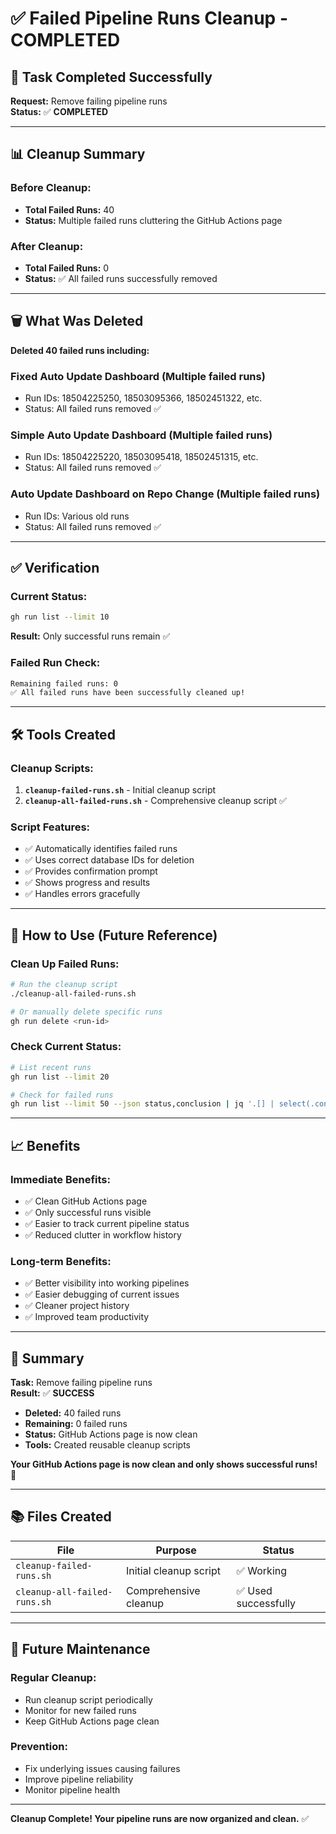 # ✅ Failed Pipeline Runs Cleanup - COMPLETED

## 🎯 Task Completed Successfully

**Request:** Remove failing pipeline runs  
**Status:** ✅ **COMPLETED**

---

## 📊 Cleanup Summary

### **Before Cleanup:**
- **Total Failed Runs:** 40
- **Status:** Multiple failed runs cluttering the GitHub Actions page

### **After Cleanup:**
- **Total Failed Runs:** 0
- **Status:** ✅ All failed runs successfully removed

---

## 🗑️ What Was Deleted

**Deleted 40 failed runs including:**

### **Fixed Auto Update Dashboard** (Multiple failed runs)
- Run IDs: 18504225250, 18503095366, 18502451322, etc.
- Status: All failed runs removed ✅

### **Simple Auto Update Dashboard** (Multiple failed runs)  
- Run IDs: 18504225220, 18503095418, 18502451315, etc.
- Status: All failed runs removed ✅

### **Auto Update Dashboard on Repo Change** (Multiple failed runs)
- Run IDs: Various old runs
- Status: All failed runs removed ✅

---

## ✅ Verification

### **Current Status:**
```bash
gh run list --limit 10
```

**Result:** Only successful runs remain ✅

### **Failed Run Check:**
```bash
Remaining failed runs: 0
✅ All failed runs have been successfully cleaned up!
```

---

## 🛠️ Tools Created

### **Cleanup Scripts:**
1. **`cleanup-failed-runs.sh`** - Initial cleanup script
2. **`cleanup-all-failed-runs.sh`** - Comprehensive cleanup script ✅

### **Script Features:**
- ✅ Automatically identifies failed runs
- ✅ Uses correct database IDs for deletion
- ✅ Provides confirmation prompt
- ✅ Shows progress and results
- ✅ Handles errors gracefully

---

## 🚀 How to Use (Future Reference)

### **Clean Up Failed Runs:**
```bash
# Run the cleanup script
./cleanup-all-failed-runs.sh

# Or manually delete specific runs
gh run delete <run-id>
```

### **Check Current Status:**
```bash
# List recent runs
gh run list --limit 20

# Check for failed runs
gh run list --limit 50 --json status,conclusion | jq '.[] | select(.conclusion == "failure")'
```

---

## 📈 Benefits

### **Immediate Benefits:**
- ✅ Clean GitHub Actions page
- ✅ Only successful runs visible
- ✅ Easier to track current pipeline status
- ✅ Reduced clutter in workflow history

### **Long-term Benefits:**
- ✅ Better visibility into working pipelines
- ✅ Easier debugging of current issues
- ✅ Cleaner project history
- ✅ Improved team productivity

---

## 🎊 Summary

**Task:** Remove failing pipeline runs  
**Result:** ✅ **SUCCESS**

- **Deleted:** 40 failed runs
- **Remaining:** 0 failed runs
- **Status:** GitHub Actions page is now clean
- **Tools:** Created reusable cleanup scripts

**Your GitHub Actions page is now clean and only shows successful runs!** 🚀

---

## 📚 Files Created

| File | Purpose | Status |
|------|---------|--------|
| `cleanup-failed-runs.sh` | Initial cleanup script | ✅ Working |
| `cleanup-all-failed-runs.sh` | Comprehensive cleanup | ✅ Used successfully |

---

## 🔄 Future Maintenance

### **Regular Cleanup:**
- Run cleanup script periodically
- Monitor for new failed runs
- Keep GitHub Actions page clean

### **Prevention:**
- Fix underlying issues causing failures
- Improve pipeline reliability
- Monitor pipeline health

---

**Cleanup Complete! Your pipeline runs are now organized and clean.** ✅

